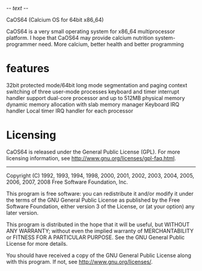 -*- text -*-

CaOS64 (Calcium OS for 64bit x86_64)

CaOS64 is a very small operating system for x86_64 multiprocessor platform.
I hope that CaOS64 may provide calcium nutrition system-programmer need.
More calcium, better health and better programming

features
========
32bit protected mode/64bit long mode
segmentation and paging
context switching of three user-mode processes
keyboard and timer interrupt handler
support dual-core processor and up to 512MB physical memory
dynamic memory allocation with slab memory manager
Keyboard IRQ handler
Local timer IRQ handler for each processor


Licensing
=========
CaOS64 is released under the General Public License (GPL).
For more licensing information, see
<http://www.gnu.org/licenses/gpl-faq.html>.

-----

Copyright (C) 1992, 1993, 1994, 1998, 2000, 2001, 2002, 2003, 2004,
2005, 2006, 2007, 2008 Free Software Foundation, Inc.

This program is free software: you can redistribute it and/or modify
it under the terms of the GNU General Public License as published by
the Free Software Foundation, either version 3 of the License, or
(at your option) any later version.

This program is distributed in the hope that it will be useful,
but WITHOUT ANY WARRANTY; without even the implied warranty of
MERCHANTABILITY or FITNESS FOR A PARTICULAR PURPOSE.  See the
GNU General Public License for more details.

You should have received a copy of the GNU General Public License
along with this program.  If not, see <http://www.gnu.org/licenses/>.
